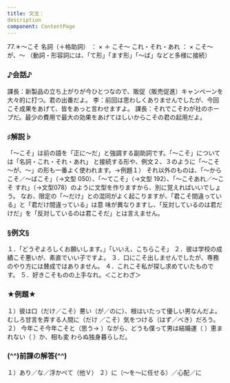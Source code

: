 ```yaml
---
title: 文法：
description
component: ContentPage
---
```



77.＊～こそ
名詞（＋格助詞） ： × ＋ こそ～ これ・それ・あれ ： × こそ～が、～
（動詞・形容詞には、「て形」「ます形」「～ば」などと多様に接続）
### ♪会話♪
課長：新製品の立ち上がりが今ひとつなので、販促（販売促進）キャンペーンを大々的に打つ。君の出番だよ。
李：前回は思わしくありませんでしたが、今回こそ成果をあげて、皆をあっと言わせますよ。
課長：それでこそわが社のホープだ。最少の費用で最大の効果をあげてほしいからこその君の起用だよ。
### ♯解説♭
「～こそ」は前の語を「正に～だ」と強調する副助詞です。「～こそ」については「名詞・これ・それ・あれ」 と接続する形や、例文２、３のように「～こそ～が、～」の形も一番よく使われます。→例題１）
それ以外のものは、「～からこそ／～ばこそ」（→文型 050）、「～てこそ」（→文型 192）、「～こそあれ／～こそ すれ」（→文型078）のように文型を作りますから、別に覚えればいいでしょう。
なお、限定の「～だけ」との混同がよく起こりますが、「君こそ間違っている」と「君だけ間違っている」は意 味が異なりますし、「反対しているのは君だけだ」を「反対しているのは君こそだ」とは言えません。
### §例文§
１．「どうぞよろしくお願いします。」「いいえ、こちらこそ」
２．彼は学校の成績こそ悪いが、素直でいい子ですよ。
３．口にこそ出しませんでしたが、専務のやり方には賛成ではありません。
４．これこそ私が探し求めていたものです。
５．好きこそものの上手なれ。＜ことわざ＞
### ★例題★
１）彼は口（だけ／こそ）悪い（が／のに）、根はいたって優しい男なんだよ。むしろ甘言を弄する人間に（だけ
／こそ）気をつける（はず／べき）だろう。
２） 今年こそ今年こそと（思う→ ）ながら、どうも僕って男は結婚運（ ）恵まれない（ ）か、相も変 わらぬ独身暮らしだ。
### (^^)前課の解答(^^)
１）あり／な／浮かべて（他Ｖ）
２）に（～を～に任せる）／心配／に
